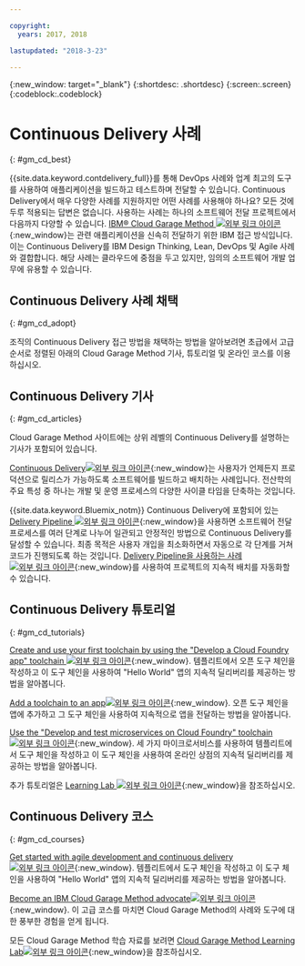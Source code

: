 ```yaml
---

copyright:
  years: 2017, 2018

lastupdated: "2018-3-23"

---
```

<!-- Copyright info at top of file: REQUIRED
    The copyright info is YAML content that must occur at the top of the MD file, before attributes are listed.
    It must be surrounded by 3 dashes.
    The value "years" can contain just one year or a two years separated by a comma. (years: 2014, 2016)
    Indentation as per the previous template must be preserved.
-->

{:new_window: target="_blank"}
{:shortdesc: .shortdesc}
{:screen:.screen}
{:codeblock:.codeblock}

# Continuous Delivery 사례
{: #gm_cd_best}



{{site.data.keyword.contdelivery_full}}를 통해 DevOps 사례와 업계 최고의 도구를 사용하여 애플리케이션을 빌드하고 테스트하며 전달할 수 있습니다. Continuous Delivery에서 매우 다양한 사례를 지원하지만 어떤 사례를 사용해야 하나요? 모든 것에 두루 적용되는 답변은 없습니다. 사용하는 사례는 하나의 소프트웨어 전달 프로젝트에서 다음까지 다양할 수 있습니다.  [IBM&reg; Cloud Garage Method ![외부 링크 아이콘](../../icons/launch-glyph.svg "외부 링크 아이콘")](https://www.ibm.com/cloud/garage){:new_window}는 관련 애플리케이션을 신속히 전달하기 위한 IBM 접근 방식입니다. 이는 Continuous Delivery를 IBM Design Thinking, Lean, DevOps 및 Agile 사례와 결합합니다. 해당 사례는 클라우드에 중점을 두고 있지만, 임의의 소프트웨어 개발 업무에 유용할 수 있습니다.


## Continuous Delivery 사례 채택
{: #gm_cd_adopt}

조직의 Continuous Delivery 접근 방법을 채택하는 방법을 알아보려면 초급에서 고급 순서로 정렬된 아래의 Cloud Garage Method 기사, 튜토리얼 및 온라인 코스를 이용하십시오.

## Continuous Delivery 기사
{: #gm_cd_articles}

Cloud Garage Method 사이트에는 상위 레벨의 Continuous Delivery를 설명하는 기사가 포함되어 있습니다.

[Continuous Delivery![외부 링크 아이콘](../../icons/launch-glyph.svg "외부 링크 아이콘")](https://www.ibm.com/cloud/garage/content/deliver/practice_continuous_delivery/] ){:new_window}는 사용자가 언제든지 프로덕션으로 릴리스가 가능하도록 소프트웨어를 빌드하고 배치하는 사례입니다. 전산학의 주요 특성 중 하나는 개발 및 운영 프로세스의 다양한 사이클 타임을 단축하는 것입니다.

{{site.data.keyword.Bluemix_notm}} Continuous Delivery에 포함되어 있는 [Delivery Pipeline ![외부 링크 아이콘](../../icons/launch-glyph.svg "외부 링크 아이콘")](https://www.ibm.com/cloud/garage/content/deliver/tool_delivery_pipeline/){:new_window}을 사용하면 소프트웨어 전달 프로세스를 여러 단계로 나누어 일관되고 안정적인 방법으로 Continuous Delivery를 달성할 수 있습니다. 최종 목적은 사용자 개입을 최소화하면서 자동으로 각 단계를 거쳐 코드가 진행되도록 하는 것입니다. [Delivery Pipeline을 사용하는 사례 ![외부 링크 아이콘](../../icons/launch-glyph.svg "외부 링크 아이콘")](https://www.ibm.com/cloud/garage/content/deliver/practice_delivery_pipeline/){:new_window}를 사용하여 프로젝트의 지속적 배치를 자동화할 수 있습니다.

## Continuous Delivery 튜토리얼
{: #gm_cd_tutorials}

[Create and use your first toolchain by using the "Develop a Cloud Foundry app" toolchain ![외부 링크 아이콘](../../icons/launch-glyph.svg "외부 링크 아이콘")](https://www.ibm.com/cloud/garage/tutorials/introduce-develop-cloud-foundry-app-toolchain){:new_window}. 템플리트에서 오픈 도구 체인을 작성하고 이 도구 체인을 사용하여 "Hello World" 앱의 지속적 딜리버리를 제공하는 방법을 알아봅니다.

[Add a toolchain to an app![외부 링크 아이콘](../../icons/launch-glyph.svg "외부 링크 아이콘")](https://www.ibm.com/cloud/garage/tutorials/add-a-toolchain-to-an-app?task=2){:new_window}. 오픈 도구 체인을 앱에 추가하고 그 도구 체인을 사용하여 지속적으로 앱을 전달하는 방법을 알아봅니다.

[Use the "Develop and test microservices on Cloud Foundry" toolchain ![외부 링크 아이콘](../../icons/launch-glyph.svg "외부 링크 아이콘")](https://www.ibm.com/cloud/garage/tutorials/use-develop-test-microservices-on-cloud-foundry-toolchain){:new_window}. 세 가지 마이크로서비스를 사용하여 템플리트에서 도구 체인을 작성하고 이 도구 체인을 사용하여 온라인 상점의 지속적 딜리버리를 제공하는 방법을 알아봅니다.

추가 튜토리얼은 [Learning Lab ![외부 링크 아이콘](../../icons/launch-glyph.svg "외부 링크 아이콘")](https://www.ibm.com/cloud/garage/category/courses){:new_window}을 참조하십시오.

## Continuous Delivery 코스
{: #gm_cd_courses}

[Get started with agile development and continuous delivery![외부 링크 아이콘](../../icons/launch-glyph.svg "외부 링크 아이콘")](https://www.ibm.com/cloud/garage/content/course/get_started_agile_cd){:new_window}. 템플리트에서 도구 체인을 작성하고 이 도구 체인을 사용하여 "Hello World" 앱의 지속적 딜리버리를 제공하는 방법을 알아봅니다.

[Become an IBM Cloud Garage Method advocate![외부 링크 아이콘](../../icons/launch-glyph.svg "외부 링크 아이콘")](https://www.ibm.com/cloud/garage/content/course/gm_advocate){:new_window}. 이 고급 코스를 마치면 Cloud Garage Method의 사례와 도구에 대한 풍부한 경험을 얻게 됩니다.

모든 Cloud Garage Method 학습 자료를 보려면 [Cloud Garage Method Learning Lab![외부 링크 아이콘](../../icons/launch-glyph.svg "외부 링크 아이콘")](https://www.ibm.com/cloud/garage/category/courses){:new_window}을 참조하십시오.
